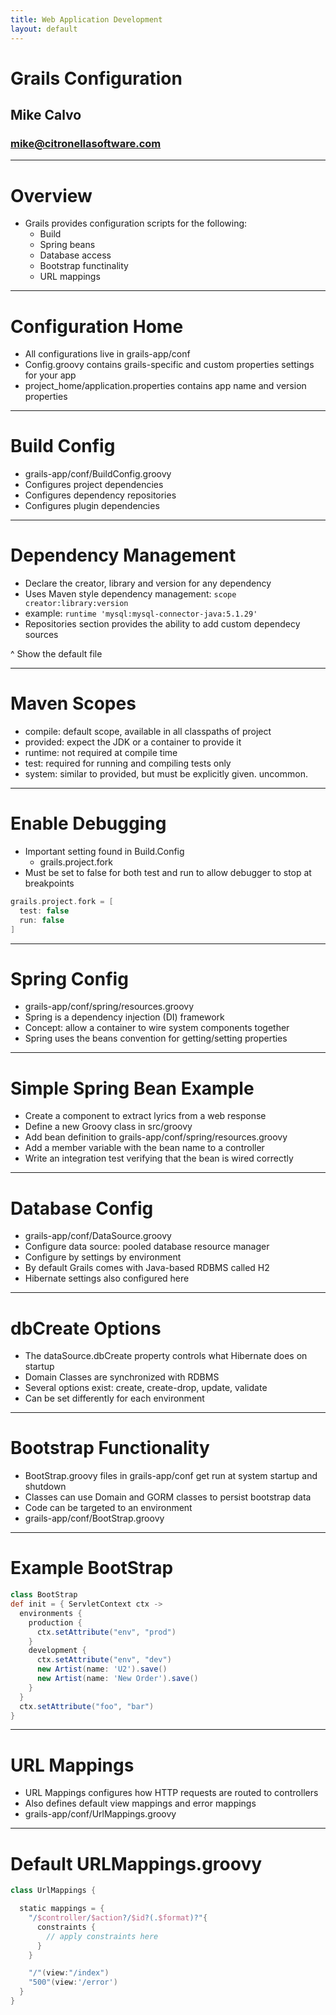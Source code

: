 ```yaml
---
title: Web Application Development
layout: default
---
```


# Grails Configuration
## Mike Calvo
### mike@citronellasoftware.com

---

# Overview
- Grails provides configuration scripts for the following:
  - Build
  - Spring beans
  - Database access
  - Bootstrap functinality
  - URL mappings

---

# Configuration Home
- All configurations live in grails-app/conf
- Config.groovy contains grails-specific and custom properties settings for your app
- project_home/application.properties contains app name and version properties

---

# Build Config
- grails-app/conf/BuildConfig.groovy
- Configures project dependencies
- Configures dependency repositories
- Configures plugin dependencies

---

# Dependency Management
- Declare the creator, library and version for any dependency
- Uses Maven style dependency management:
  `scope creator:library:version`
- example: `runtime 'mysql:mysql-connector-java:5.1.29'`
- Repositories section provides the ability to add custom dependecy sources

^ Show the default file

---

# Maven Scopes
- compile: default scope, available in all classpaths of project
- provided: expect the JDK or a container to provide it
- runtime: not required at compile time
- test: required for running and compiling tests only
- system: similar to provided, but must be explicitly given. uncommon.

---

# Enable Debugging
- Important setting found in Build.Config
  - grails.project.fork
- Must be set to false for both test and run to allow debugger to stop at breakpoints

``` groovy
grails.project.fork = [
  test: false
  run: false
]
```

---

# Spring Config
- grails-app/conf/spring/resources.groovy
- Spring is a dependency injection (DI) framework
- Concept: allow a container to wire system components together
- Spring uses the beans convention for getting/setting properties

---

# Simple Spring Bean Example
- Create a component to extract lyrics from a web response
- Define a new Groovy class in src/groovy
- Add bean definition to grails-app/conf/spring/resources.groovy
- Add a member variable with the bean name to a controller
- Write an integration test verifying that the bean is wired correctly

---

# Database Config
- grails-app/conf/DataSource.groovy
- Configure data source: pooled database resource manager
- Configure by settings by environment
- By default Grails comes with Java-based RDBMS called H2
- Hibernate settings also configured here

---

# dbCreate Options
- The dataSource.dbCreate property controls what Hibernate does on startup
- Domain Classes are synchronized with RDBMS
- Several options exist: create, create-drop, update, validate
- Can be set differently for each environment

---

# Bootstrap Functionality
- BootStrap.groovy files in grails-app/conf get run at system startup and shutdown
- Classes can use Domain and GORM classes to persist bootstrap data
- Code can be targeted to an environment
- grails-app/conf/BootStrap.groovy

---

# Example BootStrap

``` groovy
class BootStrap
def init = { ServletContext ctx ->
  environments {
    production {
      ctx.setAttribute("env", "prod")
    }
    development {
      ctx.setAttribute("env", "dev")
      new Artist(name: 'U2').save()
      new Artist(name: 'New Order').save()
    }
  }
  ctx.setAttribute("foo", "bar")
}
```

---

# URL Mappings
- URL Mappings configures how HTTP requests are routed to controllers
- Also defines default view mappings and error mappings
- grails-app/conf/UrlMappings.groovy

---

# Default URLMappings.groovy

``` groovy
class UrlMappings {

  static mappings = {
    "/$controller/$action?/$id?(.$format)?"{
      constraints {
        // apply constraints here
      }
    }

    "/"(view:"/index")
    "500"(view:'/error')
  }
}
```
